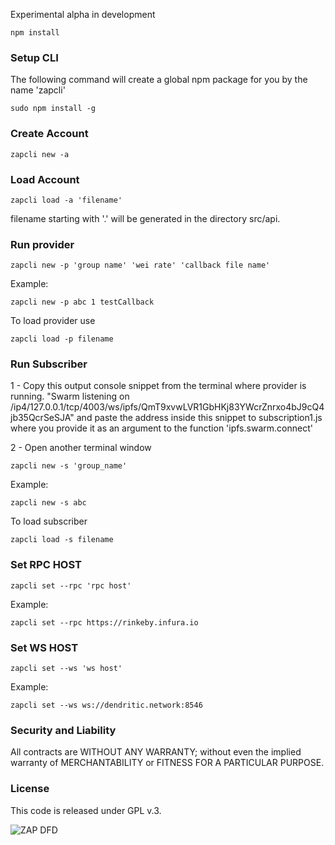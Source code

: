 
Experimental alpha in development


```
npm install
```
### Setup CLI

The following command will create a global npm package for you by the name 'zapcli'
```
sudo npm install -g
```

### Create Account


```
zapcli new -a
```
### Load Account

```
zapcli load -a 'filename'
```
filename starting with '.' will be generated in the directory src/api.
### Run provider


```
zapcli new -p 'group name' 'wei rate' 'callback file name'
```
Example:
```
zapcli new -p abc 1 testCallback
```
To load provider use
```
zapcli load -p filename
```


### Run Subscriber

1 - Copy this output console snippet from the terminal where provider is running.
"Swarm listening on /ip4/127.0.0.1/tcp/4003/ws/ipfs/QmT9xvwLVR1GbHKj83YWcrZnrxo4bJ9cQ4jb35QcrSeSJA"
and paste the address inside this snippet to subscription1.js where you provide it as an argument to the function 'ipfs.swarm.connect'

2 - Open another terminal window


```
zapcli new -s 'group_name'
```
Example:

```
zapcli new -s abc
```
To load subscriber
```
zapcli load -s filename
```

### Set RPC HOST
```
zapcli set --rpc 'rpc host'
```
Example:

```
zapcli set --rpc https://rinkeby.infura.io
```

### Set WS HOST
```
zapcli set --ws 'ws host'
```
Example:
```
zapcli set --ws ws://dendritic.network:8546
```
### Security and Liability

All contracts are WITHOUT ANY WARRANTY; without even the implied warranty of MERCHANTABILITY or FITNESS FOR A PARTICULAR PURPOSE.

### License

This code is released under GPL v.3.

![ZAP DFD](https://i.imgur.com/IpTjHw6.png)
